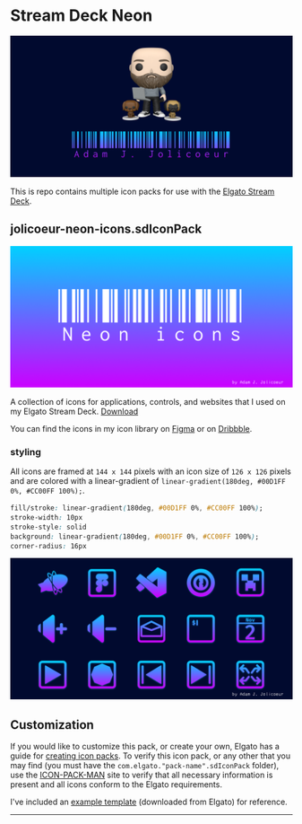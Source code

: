 # Stream Deck Neon

![image of social preview](/images/social.png)

This is repo contains multiple icon packs for use with the [Elgato Stream Deck](https://www.elgato.com/us/en/p/stream-deck-mk2-black "Link to Elgato Stream Deck store").

## jolicoeur-neon-icons.sdIconPack

![image of icon pack preview](/com.elgato.jolicoeur-neon-icons.sdIconPack/previews/1-preview.png)

A collection of icons for applications, controls, and websites that I used on my Elgato Stream Deck. [Download](/com.elgato.jolicoeur-neon-icons.sdIconPack/ "Link to icon folder")

You can find the icons in my icon library on [Figma](https://www.figma.com/community/file/1287072958179215150/switchback-icon-library "Link to icon library on Figma") or on [Dribbble](https://dribbble.com/shots/22779287-Neon-Icons "Link to Dribbble shot").

### styling
All icons are framed at `144 x 144` pixels with an icon size of `126 x 126` pixels and are colored with a linear-gradient of `linear-gradient(180deg, #00D1FF 0%, #CC00FF 100%);`.

```css
fill/stroke: linear-gradient(180deg, #00D1FF 0%, #CC00FF 100%);
stroke-width: 10px
stroke-style: solid
background: linear-gradient(180deg, #00D1FF 0%, #CC00FF 100%);
corner-radius: 16px
```

![sample of the neon icons](/com.elgato.jolicoeur-neon-icons.sdIconPack/previews/2-preview.png)

## Customization

If you would like to customize this pack, or create your own, Elgato has a guide for [creating icon packs](https://docs.elgato.com/sdk/icon-packs/create-your-icon-pack "Link to Elgato's guide for creating icon packs"). To verify this icon pack, or any other that you may find (you must have the `com.elgato."pack-name".sdIconPack` folder), use the [ICON-PACK-MAN](https://iconpackman.elgato.com "Link to icon pack man site") site to verify that all necessary information is present and all icons conform to the Elgato requirements.

I've included an [example template](/sdk-template.sdIconPack "Link to template folder") (downloaded from Elgato) for reference.

---
